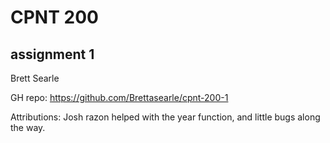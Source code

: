# CPNT 200

## assignment 1

Brett Searle

GH repo: https://github.com/Brettasearle/cpnt-200-1

Attributions: Josh razon helped with the year function, and little bugs along the way.



